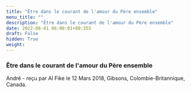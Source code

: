 ```yaml
---
title: "Être dans le courant de l'amour du Père ensemble"
menu_title: ""
description: "Être dans le courant de l'amour du Père ensemble"
date: 2022-06-01 06:00:01+00:355
draft: False
hidden: True
weight:
---
```

### Être dans le courant de l'amour du Père ensemble

André - reçu par Al Fike le 12 Mars 2018, Gibsons, Colombie-Britannique, Canada.



